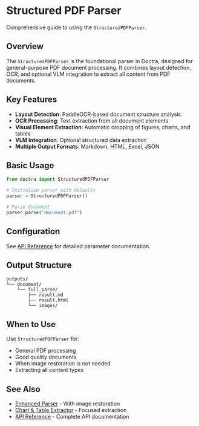# Structured PDF Parser

Comprehensive guide to using the `StructuredPDFParser`.

## Overview

The `StructuredPDFParser` is the foundational parser in Doctra, designed for general-purpose PDF document processing. It combines layout detection, OCR, and optional VLM integration to extract all content from PDF documents.

## Key Features

- **Layout Detection**: PaddleOCR-based document structure analysis
- **OCR Processing**: Text extraction from all document elements
- **Visual Element Extraction**: Automatic cropping of figures, charts, and tables
- **VLM Integration**: Optional structured data extraction
- **Multiple Output Formats**: Markdown, HTML, Excel, JSON

## Basic Usage

```python
from doctra import StructuredPDFParser

# Initialize parser with defaults
parser = StructuredPDFParser()

# Parse document
parser.parse("document.pdf")
```

## Configuration

See [API Reference](../../api/parsers.md#structuredpdfparser) for detailed parameter documentation.

## Output Structure

```
outputs/
└── document/
    └── full_parse/
        ├── result.md
        ├── result.html
        └── images/
```

## When to Use

Use `StructuredPDFParser` for:

- General PDF processing
- Good quality documents
- When image restoration is not needed
- Extracting all content types

## See Also

- [Enhanced Parser](enhanced-parser.md) - With image restoration
- [Chart & Table Extractor](chart-table-extractor.md) - Focused extraction
- [API Reference](../../api/parsers.md) - Complete API documentation

